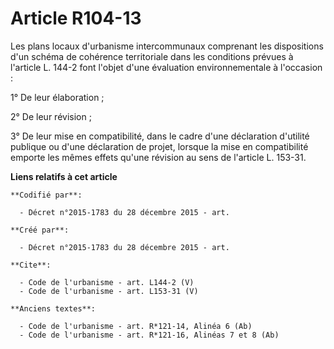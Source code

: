 # Article R104-13

Les plans locaux d'urbanisme intercommunaux comprenant les dispositions d'un schéma de cohérence territoriale dans les
conditions prévues à l'article L. 144-2 font l'objet d'une évaluation environnementale à l'occasion : 

1° De leur élaboration ; 

2° De leur révision ; 

3° De leur mise en compatibilité, dans le cadre d'une déclaration d'utilité publique ou d'une déclaration de projet, lorsque
la mise en compatibilité emporte les mêmes effets qu'une révision au sens de l'article L. 153-31.

**Liens relatifs à cet article**

	**Codifié par**:

	  - Décret n°2015-1783 du 28 décembre 2015 - art.

	**Créé par**:

	  - Décret n°2015-1783 du 28 décembre 2015 - art.

	**Cite**:

	  - Code de l'urbanisme - art. L144-2 (V)
	  - Code de l'urbanisme - art. L153-31 (V)

	**Anciens textes**:

	  - Code de l'urbanisme - art. R*121-14, Alinéa 6 (Ab)
	  - Code de l'urbanisme - art. R*121-16, Alinéas 7 et 8 (Ab)
